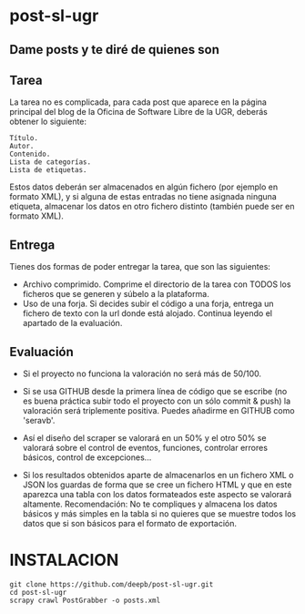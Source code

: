 # post-sl-ugr
Dame posts y te diré de quienes son
--
Tarea
--
La tarea no es complicada, para cada post que aparece en la página principal del blog de la Oficina de Software Libre de la UGR, deberás obtener lo siguiente:

    Título.
    Autor.
    Contenido.
    Lista de categorías.
    Lista de etiquetas.

Estos datos deberán ser almacenados en algún fichero (por ejemplo en formato XML), y si alguna de estas entradas no tiene asignada ninguna etiqueta, almacenar los datos en otro fichero distinto (también puede ser en formato XML).

Entrega
--
Tienes dos formas de poder entregar la tarea, que son las siguientes:
- Archivo comprimido.
  Comprime el directorio de la tarea con TODOS los ficheros que se generen y súbelo a la plataforma.
- Uso de una forja.
 Si decides subir el código a una forja, entrega un fichero de texto con la url donde está alojado. Continua leyendo el apartado de la evaluación.

Evaluación
--
- Si el proyecto no funciona la valoración no será más de 50/100.

- Si se usa GITHUB desde la primera línea de código que se escribe (no es buena práctica subir todo el proyecto con un sólo commit & push) la valoración será triplemente positiva. Puedes añadirme en GITHUB como 'seravb'.

- Así el diseño del scraper se valorará en un 50% y el otro 50% se valorará sobre el control de eventos, funciones, controlar errores básicos, control de excepciones...

- Si los resultados obtenidos aparte de almacenarlos en un fichero XML o JSON los guardas de forma que se cree un fichero HTML y que en este aparezca una tabla con los datos formateados este aspecto se valorará altamente. Recomendación: No te compliques y almacena los datos básicos y más simples en la tabla si no quieres que se muestre todos los datos que si son básicos para el formato de exportación.

INSTALACION
==
	git clone https://github.com/deepb/post-sl-ugr.git
	cd post-sl-ugr
	scrapy crawl PostGrabber -o posts.xml
	
